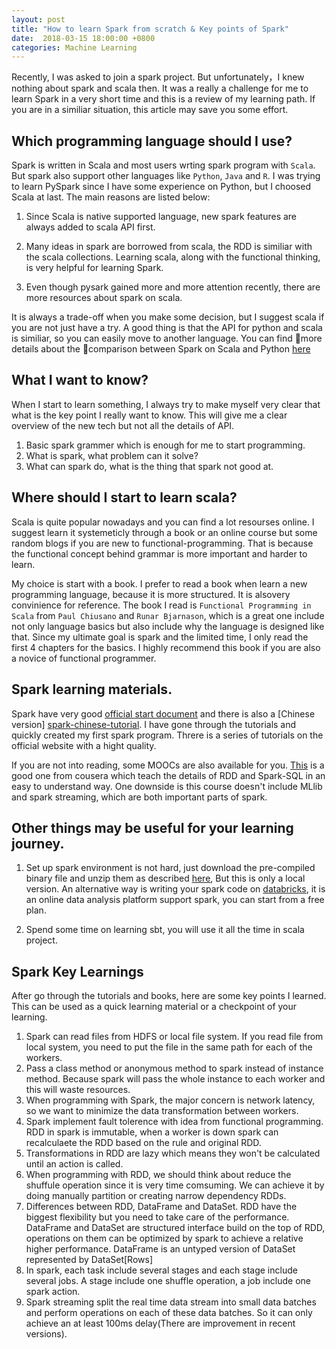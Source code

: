 ```yaml
---
layout: post
title: "How to learn Spark from scratch & Key points of Spark"
date:  2018-03-15 18:00:00 +0800
categories: Machine Learning
---
```


Recently, I was asked to join a spark project. But unfortunately，I knew nothing about spark and scala then. It was a really a challenge for me to learn Spark in a very short time and this is a review of my learning path. If you are in a similiar situation, this article may save you some effort.

## Which programming language should I use?

Spark is written in Scala and most users wrting spark program with `Scala`. But spark also support other languages like `Python`, `Java` and `R`. I was trying to learn PySpark since I have some experience on Python, but I choosed Scala at last. The main reasons are listed below:

1. Since Scala is native supported language, new spark features are always added to scala API first.

2. Many ideas in spark are borrowed from scala, the RDD is similiar with the scala collections. Learning scala, along with the functional thinking, is very helpful for learning Spark.

3. Even though pysark gained more and more attention recently, there are more resources about spark on scala.

It is always a trade-off when you make some decision, but I suggest scala if you are not just have a try. A good thing is that the API for python and scala is similiar, so you can easily move to another language. You can find more details about the comparison between Spark on Scala and Python [here](https://www.datacamp.com/community/tutorials/apache-spark-python#language)

## What I want to know? 

When I start to learn something, I always try to make myself very clear that what is the key point I really want to know. This will give me a clear overview of the new tech but not all the details of API.

1. Basic spark grammer which is enough for me to start programming.
2. What is spark, what problem can it solve? 
3. What can spark do, what is the thing that spark not good at.

## Where should I start to learn scala?

Scala is quite popular nowadays and you can find a lot resourses online. I suggest learn it systemeticly through a book or an online course but some random blogs if you are new to functional-programming. That is because the functional concept behind grammar is more important and harder to learn.

My choice is start with a book. I prefer to read a book when learn a new programming language, because it is more structured. It is alsovery convinience for reference. The book I read is `Functional Programming in Scala` from `Paul Chiusano` and `Runar Bjarnason`, which is a great one include not only language basics but also include why the language is designed like that. Since my ultimate goal is spark and the limited time, I only read the first 4 chapters for the basics. I highly recommend this book if you are also a novice of functional programmer.

## Spark learning materials.

Spark have very good [official start document][spark-tutorial] and there is also a [Chinese version] [spark-chinese-tutorial]. I have gone through the tutorials and quickly created my first spark program. Threre is a series of tutorials on the official website with a hight quality.

If you are not into reading, some MOOCs are also available for you. [This][cousera-spark] is a good one from cousera which teach the details of RDD and Spark-SQL in an easy to understand way. One downside is this course doesn't include MLlib and spark streaming, which are both important parts of spark.

## Other things may be useful for your learning journey.

1. Set up spark environment is not hard, just download the pre-compiled binary file and unzip them as described [here][spark-install], But this is only a local version. An alternative way is writing your spark code on [databricks](https://www.databricks.com), it is an online data analysis platform support spark, you can start from a free plan.

2. Spend some time on learning sbt, you will use it all the time in scala project.

## Spark Key Learnings

After go through the tutorials and books, here are some key points I learned. This can be used as a quick learning material or a checkpoint of your learning.

1. Spark can read files from HDFS or local file system. If you read file from local system, you need to put the file in the same path for each of the workers.
2. Pass a class method or anonymous method to spark instead of instance method. Because spark will pass the whole instance to each worker and this will waste resources.
3. When programming with Spark, the major concern is network latency, so we want to minimize the data transformation between workers.
4. Spark implement fault tolerence with idea from functional programming. RDD in spark is immutable, when a worker is down spark can recalculaete the RDD based on the rule and original RDD.
5. Transformations in RDD are lazy which means they won't be calculated until an action is called.
6. When programming with RDD, we should think about reduce the shuffule operation since it is very time comsuming. We can achieve it by doing manually partition or creating narrow dependency RDDs.
7. Differences between RDD, DataFrame and DataSet. RDD have the biggest flexibility but you need to take care of the performance. DataFrame and DataSet are structured interface build on the top of RDD, operations on them can be optimized by spark to achieve a relative higher performance. DataFrame is an untyped version of DataSet represented by DataSet[Rows]
8. In spark, each task include several stages and each stage include several jobs. A stage include one shuffle operation, a job include one spark action.
9. Spark streaming split the real time data stream into small data batches and perform operations on each of these data batches. So it can only achieve an at least 100ms delay(There are improvement in recent versions).




[spark-tutorial]: https://spark.apache.org/docs/latest/quick-start.html
[spark-chinese-tutorial]: http://spark.apachecn.org/docs/cn/2.2.0/quick-start.html
[cousera-spark]: https://www.coursera.org/learn/scala-spark-big-data
[spark-install]: https://spark.apache.org/docs/latest/
